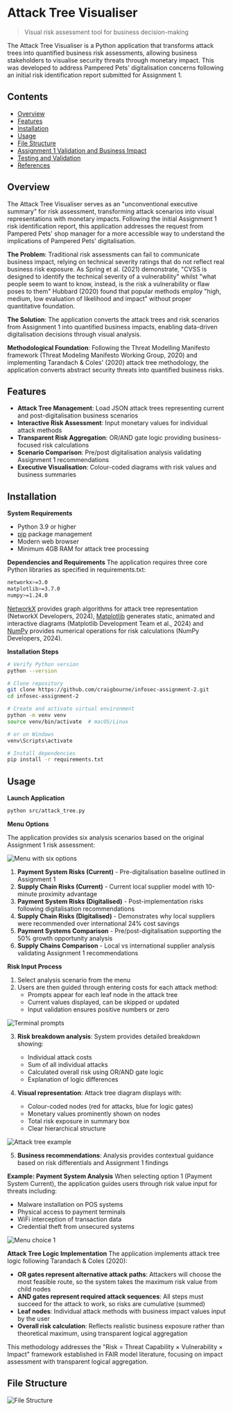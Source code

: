 # Attack Tree Visualiser

> Visual risk assessment tool for business decision-making

The Attack Tree Visualiser is a Python application that transforms attack trees into quantified business risk assessments, allowing business stakeholders to visualise security threats through monetary impact. This was developed to address Pampered Pets' digitalisation concerns following an initial risk identification report submitted for Assignment 1.

## Contents
- [Overview](#overview)
- [Features](#features)
- [Installation](#installation)
- [Usage](#usage)
- [File Structure](#file-structure)
- [Assignment 1 Validation and Business Impact](#assignment-1-validation-and-business-impact)
- [Testing and Validation](#testing-and-validation)
- [References](#references)

## Overview
The Attack Tree Visualiser serves as an "unconventional executive summary" for risk assessment, transforming attack scenarios into visual representations with monetary impacts. Following the initial Assignment 1 risk identification report, this application addresses the request from Pampered Pets' shop manager for a more accessible way to understand the implications of Pampered Pets' digitalisation.

**The Problem**: Traditional risk assessments can fail to communicate business impact, relying on technical severity ratings that do not reflect real business risk exposure. As Spring et al. (2021) demonstrate, "CVSS is designed to identify the technical severity of a vulnerability" whilst "what people seem to want to know, instead, is the risk a vulnerability or flaw poses to them" Hubbard (2020) found that popular methods employ "high, medium, low evaluation of likelihood and impact" without proper quantitative foundation.

**The Solution**: The application converts the attack trees and risk scenarios from Assignment 1 into quantified business impacts, enabling data-driven digitalisation decisions through visual analysis.

**Methodological Foundation**: Following the Threat Modelling Manifesto framework (Threat Modeling Manifesto Working Group, 2020) and implementing Tarandach & Coles' (2020) attack tree methodology, the application converts abstract security threats into quantified business risks.

## Features
- **Attack Tree Management**: Load JSON attack trees representing current and post-digitalisation business scenarios
- **Interactive Risk Assessment**: Input monetary values for individual attack methods
- **Transparent Risk Aggregation**: OR/AND gate logic providing business-focused risk calculations
- **Scenario Comparison**: Pre/post digitalisation analysis validating Assignment 1 recommendations
- **Executive Visualisation**: Colour-coded diagrams with risk values and business summaries

## Installation
**System Requirements**
- Python 3.9 or higher
- [pip](https://pypi.org/project/pip/) package management
- Modern web browser
- Minimum 4GB RAM for attack tree processing

**Dependencies and Requirements**
The application requires three core Python libraries as specified in requirements.txt:

```bash
networkx>=3.0 
matplotlib>=3.7.0
numpy>=1.24.0
```

[NetworkX](https://networkx.org/) provides graph algorithms for attack tree representation (NetworkX Developers, 2024), [Matplotlib](https://matplotlib.org/) generates static, animated and interactive diagrams (Matplotlib Development Team et al., 2024) and [NumPy](https://numpy.org/) provides numerical operations for risk calculations (NumPy Developers, 2024).

**Installation Steps**
```bash
# Verify Python version
python --version

# Clone repository
git clone https://github.com/craigbourne/infosec-assignment-2.git
cd infosec-assignment-2

# Create and activate virtual environment
python -m venv venv
source venv/bin/activate  # macOS/Linux

# or on Windows
venv\Scripts\activate

# Install dependencies
pip install -r requirements.txt
```

## Usage
**Launch Application**
```bash
python src/attack_tree.py
```

**Menu Options**

The application provides six analysis scenarios based on the original Assignment 1 risk assessment:

![Menu with six options](images/1-six-options.jpg)

1. **Payment System Risks (Current)** - Pre-digitalisation baseline outlined in Assignment 1
2. **Supply Chain Risks (Current)** - Current local supplier model with 10-minute proximity advantage
3. **Payment System Risks (Digitalised)** - Post-implementation risks following digitalisation recommendations
4. **Supply Chain Risks (Digitalised)** - Demonstrates why local suppliers were recommended over international 24% cost savings
5. **Payment Systems Comparison** - Pre/post-digitalisation supporting the 50% growth opportunity analysis
6. **Supply Chains Comparison** - Local vs international supplier analysis validating Assignment 1 recommendations

**Risk Input Process**
1. Select analysis scenario from the menu
2. Users are then guided through entering costs for each attack method:
   - Prompts appear for each leaf node in the attack tree
   - Current values displayed, can be skipped or updated
   - Input validation ensures positive numbers or zero

![Terminal prompts](images/2-terminal-prompts.jpg)

3. **Risk breakdown analysis**: System provides detailed breakdown showing:
   - Individual attack costs
   - Sum of all individual attacks
   - Calculated overall risk using OR/AND gate logic
   - Explanation of logic differences

4. **Visual representation**: Attack tree diagram displays with:
   - Colour-coded nodes (red for attacks, blue for logic gates)
   - Monetary values prominently shown on nodes
   - Total risk exposure in summary box
   - Clear hierarchical structure

![Attack tree example](images/3-attacktree-diagram.jpg)

5. **Business recommendations**: Analysis provides contextual guidance based on risk differentials and Assignment 1 findings

**Example: Payment System Analysis**
When selecting option 1 (Payment System Current), the application guides users through risk value input for threats including:
- Malware installation on POS systems
- Physical access to payment terminals
- WiFi interception of transaction data
- Credential theft from unsecured systems

![Menu choice 1](images/4-choice-1.jpg)

**Attack Tree Logic Implementation**
The application implements attack tree logic following Tarandach & Coles (2020):
- **OR gates represent alternative attack paths**: Attackers will choose the most feasible route, so the system takes the maximum risk value from child nodes
- **AND gates represent required attack sequences**: All steps must succeed for the attack to work, so risks are cumulative (summed)
- **Leaf nodes**: Individual attack methods with business impact values input by the user
- **Overall risk calculation**: Reflects realistic business exposure rather than theoretical maximum, using transparent logical aggregation

This methodology addresses the "Risk = Threat Capability × Vulnerability × Impact" framework established in FAIR model literature, focusing on impact assessment with transparent logical aggregation.

## File Structure
![File Structure](images/file-structure.jpg)

